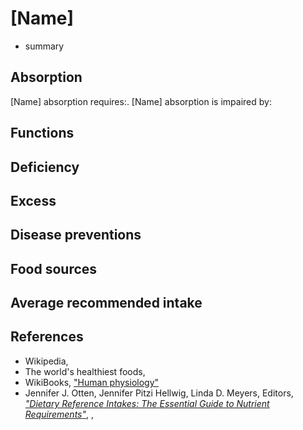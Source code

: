 # [Name]
- summary

## Absorption
[Name] absorption requires:.
[Name] absorption is impaired by:

## Functions

## Deficiency

## Excess

## Disease preventions

## Food sources

## Average recommended intake

## References
- Wikipedia, []()
- The world's healthiest foods, []()
- WikiBooks, ["Human physiology"](https://en.wikibooks.org/wiki/Human_Physiology/Nutrition)
- Jennifer J. Otten, Jennifer Pitzi Hellwig, Linda D. Meyers, Editors, [_"Dietary Reference Intakes: The Essential Guide to Nutrient Requirements"_](https://www.amazon.com/Dietary-Reference-Intakes-Essential-Requirements/dp/0309157420), , 